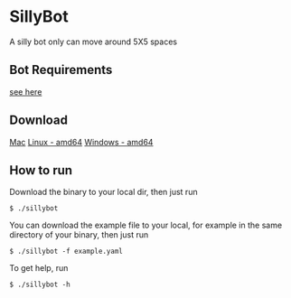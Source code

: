 # SillyBot
A silly bot only can move around 5X5 spaces

## Bot Requirements
[see here](requirement.txt)

## Download
[Mac]()
[Linux - amd64]()
[Windows - amd64]()

## How to run
Download the binary to your local dir, then just run 
```
$ ./sillybot
```

You can download the example file to your local, for example in the same directory of your binary, then just run
```
$ ./sillybot -f example.yaml
```

To get help, run
```
$ ./sillybot -h
```
